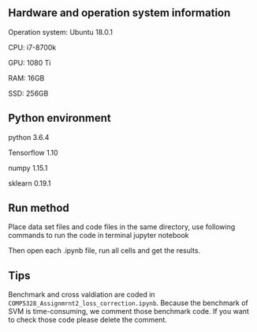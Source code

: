 ## Hardware and operation system information

Operation system: Ubuntu 18.0.1

CPU: i7-8700k

GPU: 1080 Ti

RAM: 16GB

SSD: 256GB

## Python environment

python 3.6.4

Tensorflow 1.10

numpy 1.15.1

sklearn 0.19.1 

## Run method

Place data set files and code files in the same directory, use following commands to run the code in terminal jupyter notebook

Then open each .ipynb file, run all cells and get the results. 

## Tips

Benchmark and cross valdiation are coded in ```COMP5328_Assignmrnt2_loss_correction.ipynb```.  Because the benchmark of SVM is time-consuming, we comment those benchmark code. If you want to check those code please delete the comment.